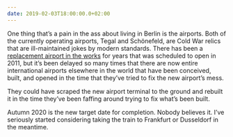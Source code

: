 ```yaml
---
date: 2019-02-03T18:00:00.0+02:00
---
```


One thing that’s a pain in the ass about living in Berlin is the airports. Both of the currently operating airports, Tegal and Schönefeld, are Cold War relics that are ill-maintained jokes by modern standards. There has been a [replacement airport in the works](https://en.wikipedia.org/wiki/Berlin_Brandenburg_Airport) for years that was scheduled to open in 2011, but it’s been delayed so many times that there are now entire international airports elsewhere in the world that have been conceived, built, and opened in the time that they’ve tried to fix the new airport’s mess.

They could have scraped the new airport terminal to the ground and rebuilt it in the time they’ve been faffing around trying to fix what’s been built.

Autumn 2020 is the new target date for completion. Nobody believes it. I’ve seriously started considering taking the train to Frankfurt or Dusseldorf in the meantime.
